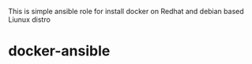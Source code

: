 This is simple ansible role for install docker on Redhat and debian based Liunux distro
# docker-ansible
